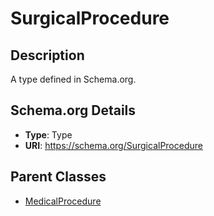 # SurgicalProcedure

## Description
A type defined in Schema.org.

## Schema.org Details
- **Type**: Type
- **URI**: https://schema.org/SurgicalProcedure

## Parent Classes
- [MedicalProcedure](../MedicalProcedure.md)

